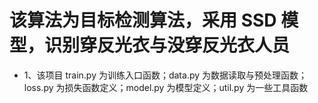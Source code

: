 # 该算法为目标检测算法，采用 SSD 模型，识别穿反光衣与没穿反光衣人员

- 1、该项目 train.py 为训练入口函数；data.py 为数据读取与预处理函数；loss.py 为损失函数定义；model.py 为模型定义；util.py 为一些工具函数
